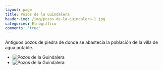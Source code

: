 ```yaml
---
layout: page
title: Pozos de la Guindalera
header-img: /img/pozos-de-la-guindalera-1.jpg
categories: Etnográfico
comments: 'true'
---
```



Antiguos pozos de piedra de donde se abastecía la población de la villa de agua potable.

<div class="photo-gallery">
<ul>
<li><img src="{{ site.github.url }}/img/pozos-de-la-guindalera-1.jpg" alt="Pozos de la Guindalera"></li>
<li><img src="{{ site.github.url }}/img/pozos-de-la-guindalera-2.jpg" alt="Pozos de la Guindalera"></li>
</ul>
</div>
